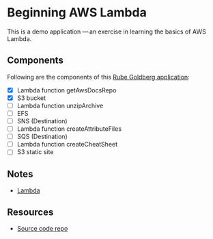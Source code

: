 # Beginning AWS Lambda

This is a demo application — an exercise in learning the basics of AWS Lambda.

## Components

Following are the components of this [Rube Goldberg application](https://en.wikipedia.org/wiki/Rube_Goldberg_machine):

- [x] Lambda function getAwsDocsRepo
- [x] S3 bucket
- [ ] Lambda function unzipArchive
- [ ] EFS
- [ ] SNS (Destination)
- [ ] Lambda function createAttributeFiles
- [ ] SQS (Destination)
- [ ] Lambda function createCheatSheet
- [ ] S3 static site

## Notes

- [Lambda](notes/lambda-notes.md)

## Resources

- [Source code repo](https://github.com/srikanthmanda/aws-cloudformation-attributes)
